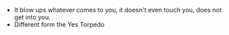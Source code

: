 - It blow ups whatever comes to you, it doesn't even touch you, does not get into you.
- Different form the Yes Torpedo